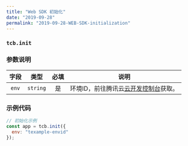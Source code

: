 ```yaml
---
title: "Web SDK 初始化"
date: "2019-09-28"
permalink: "2019-09-28-WEB-SDK-initialization"
---
```


### `tcb.init`

### 参数说明

| 字段 | 类型   | 必填 | 说明 |
| :--: | :--: | :--: | -- |
| `env`  | `string` | 是   | 环境ID，前往腾讯云[云开发控制台](/2019-09-03-web-dev-guide-console/)获取。 |

### 示例代码

```javascript
// 初始化示例
const app = tcb.init({
  env: "texample-envid"
});
```
